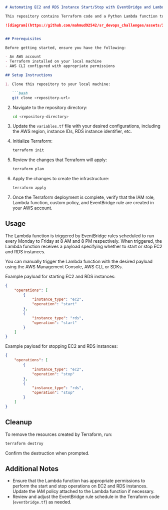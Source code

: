 ```markdown
# Automating EC2 and RDS Instance Start/Stop with EventBridge and Lambda

This repository contains Terraform code and a Python Lambda function to automate the start and stop operations of EC2 and RDS instances on AWS. The automation is triggered by EventBridge rules, which are scheduled to run every Monday to Friday at 8 AM and 8 PM respectively.

![diagram](https://github.com/mahmud92542/sr_devops_challenges/assets/34007876/78c5c7a6-b121-4e09-a3ee-5c1548b09995)


## Prerequisites

Before getting started, ensure you have the following:

- An AWS account
- Terraform installed on your local machine
- AWS CLI configured with appropriate permissions

## Setup Instructions

1. Clone this repository to your local machine:

   ```bash
   git clone <repository-url>
   ```

2. Navigate to the repository directory:

   ```bash
   cd <repository-directory>
   ```

3. Update the `variables.tf` file with your desired configurations, including the AWS region, instance IDs, RDS instance identifier, etc.

4. Initialize Terraform:

   ```bash
   terraform init
   ```

5. Review the changes that Terraform will apply:

   ```bash
   terraform plan
   ```

6. Apply the changes to create the infrastructure:

   ```bash
   terraform apply
   ```

7. Once the Terraform deployment is complete, verify that the IAM role, Lambda function, custom policy, and EventBridge rule are created in your AWS account.

## Usage

The Lambda function is triggered by EventBridge rules scheduled to run every Monday to Friday at 8 AM and 8 PM respectively. When triggered, the Lambda function receives a payload specifying whether to start or stop EC2 and RDS instances.

You can manually trigger the Lambda function with the desired payload using the AWS Management Console, AWS CLI, or SDKs.

Example payload for starting EC2 and RDS instances:

```json
{
    "operations": [
        {
            "instance_type": "ec2",
            "operation": "start"
        },
        {
            "instance_type": "rds",
            "operation": "start"
        }
    ]
}
```

Example payload for stopping EC2 and RDS instances:

```json
{
    "operations": [
        {
            "instance_type": "ec2",
            "operation": "stop"
        },
        {
            "instance_type": "rds",
            "operation": "stop"
        }
    ]
}
```

## Cleanup

To remove the resources created by Terraform, run:

```bash
terraform destroy
```

Confirm the destruction when prompted.

## Additional Notes

- Ensure that the Lambda function has appropriate permissions to perform the start and stop operations on EC2 and RDS instances. Update the IAM policy attached to the Lambda function if necessary.
- Review and adjust the EventBridge rule schedule in the Terraform code (`eventbridge.tf`) as needed.
